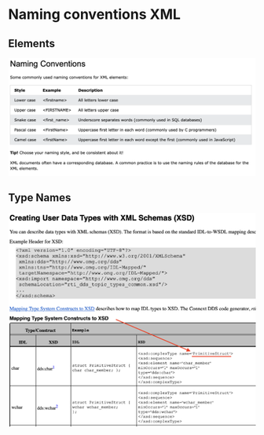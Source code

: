 # Naming conventions XML

## Elements

![alt text](<Captura de pantalla 2025-04-03 a las 9.35.53.png>)

## Type Names

![alt text](<Captura de pantalla 2025-04-03 a las 9.40.05.png>)